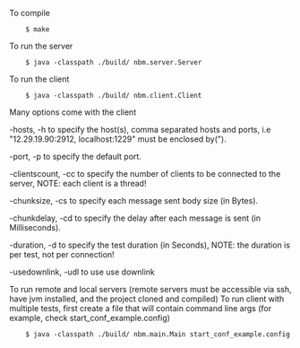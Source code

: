 To compile

        $ make


To run the server

        $ java -classpath ./build/ nbm.server.Server


To run the client

        $ java -classpath ./build/ nbm.client.Client


Many options come with the client

-hosts, -h to specify the host(s), comma separated hosts and ports, i.e "12.29.19.90:2912, localhost:1229" must be enclosed by(").

-port, -p to specify the default port.

-clientscount, -cc to specify the number of clients to be connected to the server, NOTE: each client is a thread!

-chunksize, -cs to specify each message sent body size (in Bytes).

-chunkdelay, -cd to specify the delay after each message is sent (in Milliseconds).

-duration, -d to specify the test duration (in Seconds), NOTE: the duration is per test, not per connection!

-usedownlink, -udl to use use downlink


To run remote and local servers (remote servers must be accessible via ssh, have jvm installed, and the project cloned and compiled)
To run client with multiple tests, first create a file that will contain command line args (for example, check start_conf_example.config)

        $ java -classpath ./build/ nbm.main.Main start_conf_example.config
